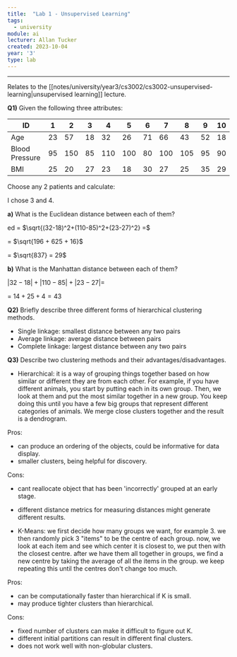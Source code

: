 ```yaml
---
title:  "Lab 1 - Unsupervised Learning"
tags:
  - university
module: ai
lecturer: Allan Tucker
created: 2023-10-04
year: '3'
type: lab
---
```

---
Relates to the [[notes/university/year3/cs3002/cs3002-unsupervised-learning|unsupervised learning]] lecture.

**Q1)** Given the following three attributes:

| ID             | 1   | 2   | 3   | 4   | 5   | 6   | 7   | 8   | 9   | 10  |
| -------------- | --- | --- | --- | --- | --- | --- | --- | --- | --- | --- |
| Age            | 23  | 57  | 18  | 32  | 26  | 71  | 66  | 43  | 52  | 18  |
| Blood Pressure | 95  | 150 | 85  | 110 | 100 | 80  | 100 | 105 | 95  | 90  |
| BMI            | 25  | 20  | 27  | 23  | 18  | 30  | 27  | 25  | 35  | 29    |

Choose any 2 patients and calculate:

I chose 3 and 4.

**a)** What is the Euclidean distance between each of them?

ed = $\sqrt{(32-18)^2+(110-85)^2+(23-27)^2} =$

= $\sqrt{196 + 625 + 16}$

= $\sqrt{837} = 29$

**b)** What is the Manhattan distance between each of them?

$|32 - 18| + |110 - 85| + |23-27| =$

= $14 + 25 + 4 = 43$

**Q2)** Briefly describe three different forms of hierarchical clustering methods.

- Single linkage: smallest distance between any two pairs
- Average linkage: average distance between pairs
- Complete linkage: largest distance between any two pairs

**Q3)** Describe two clustering methods and their advantages/disadvantages.

- Hierarchical: it is a way of grouping things together based on how similar or different they are from each other. For example, if you have different animals, you start by putting each in its own group. Then, we look at them and put the most similar together in a new group. You keep doing this until you have a few big groups that represent different categories of animals.  We merge close clusters together and the result is a dendrogram.

Pros:
- can produce an ordering of the objects, could be informative for data display.
- smaller clusters, being helpful for discovery.

 Cons:
 - cant reallocate object that has been 'incorrectly' grouped at an early stage.
 - different distance metrics for measuring distances might generate different results.
  
- K-Means: we first decide how many groups we want, for example 3. we then randomly pick 3 "items" to be the centre of each group. now, we look at each item and see which center it is closest to, we put then with the closest centre. after we have them all together in groups, we find a new centre by taking the average of all the items in the group. we keep repeating this until the centres don't change too much.

Pros:
- can be computationally faster than hierarchical if K is small.
- may produce tighter clusters than hierarchical.

Cons:
- fixed number of clusters can make it difficult to figure out K.
- different initial partitions can result in different final clusters.
- does not work well with non-globular clusters.



